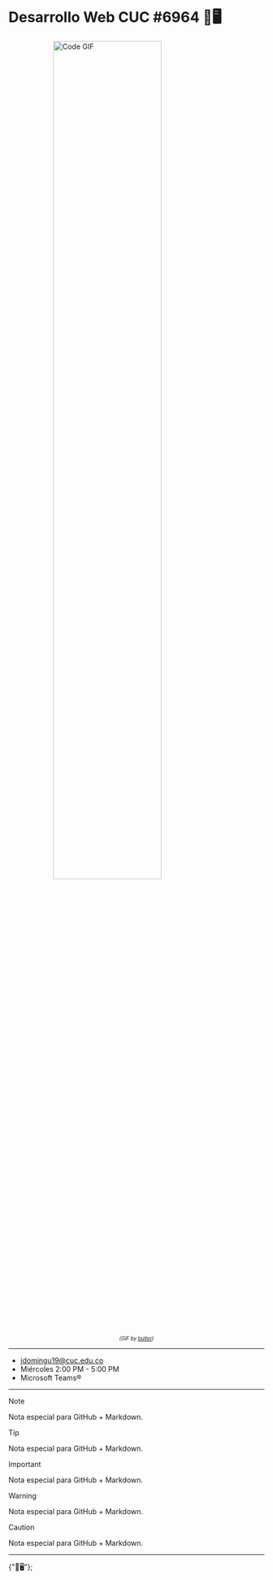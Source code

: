 # Desarrollo Web CUC #6964 🌿🖥️

<img src="https://media0.giphy.com/media/v1.Y2lkPTc5MGI3NjExZ3o1OXZ3Zm0ybXRyODk1cjQ4bXloaXNnYmFnZjYxNG56NjJ3YnQ0ZSZlcD12MV9pbnRlcm5hbF9naWZfYnlfaWQmY3Q9Zw/26tn33aiTi1jkl6H6/giphy.gif" alt="Code GIF" style="width: 65%;display:block;margin:auto;">
<p id="img-caption" style="font-size: 10px;font-style: italic;text-align: center;">(GIF by <a href="https://giphy.com/butler">bulter</a>)</p>

---

- jdomingu19@cuc.edu.co
- Miércoles 2:00 PM - 5:00 PM
- Microsoft Teams®

---

> [!NOTE]
> Nota especial para GitHub + Markdown.

> [!TIP]
> Nota especial para GitHub + Markdown.

> [!IMPORTANT]
> Nota especial para GitHub + Markdown.

> [!WARNING]
> Nota especial para GitHub + Markdown.

> [!CAUTION]
> Nota especial para GitHub + Markdown.

---

{"🌿🖥️"};
